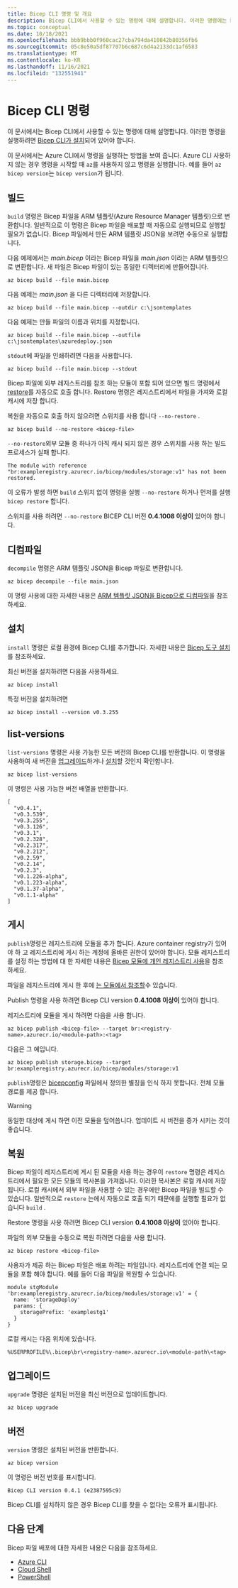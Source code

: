 ```yaml
---
title: Bicep CLI 명령 및 개요
description: Bicep CLI에서 사용할 수 있는 명령에 대해 설명합니다. 이러한 명령에는 Bicep에서 Azure Resource Manager 템플릿을 빌드하는 명령이 포함됩니다.
ms.topic: conceptual
ms.date: 10/18/2021
ms.openlocfilehash: bbb9bbb0f960cac27cba794da410842b80356fb6
ms.sourcegitcommit: 05c8e50a5df87707b6c687c6d4a2133dc1af6583
ms.translationtype: MT
ms.contentlocale: ko-KR
ms.lasthandoff: 11/16/2021
ms.locfileid: "132551941"
---
```

# <a name="bicep-cli-commands"></a>Bicep CLI 명령

이 문서에서는 Bicep CLI에서 사용할 수 있는 명령에 대해 설명합니다. 이러한 명령을 실행하려면 [Bicep CLI가 설치](./install.md)되어 있어야 합니다.

이 문서에서는 Azure CLI에서 명령을 실행하는 방법을 보여 줍니다. Azure CLI 사용하지 않는 경우 명령을 시작할 때 `az`를 사용하지 않고 명령을 실행합니다. 예를 들어 `az bicep version`는 ``bicep version``가 됩니다.

## <a name="build"></a>빌드

`build` 명령은 Bicep 파일을 ARM 템플릿(Azure Resource Manager 템플릿)으로 변환합니다. 일반적으로 이 명령은 Bicep 파일을 배포할 때 자동으로 실행되므로 실행할 필요가 없습니다. Bicep 파일에서 만든 ARM 템플릿 JSON을 보려면 수동으로 실행합니다.

다음 예제에서는 _main.bicep_ 이라는 Bicep 파일을 _main.json_ 이라는 ARM 템플릿으로 변환합니다. 새 파일은 Bicep 파일이 있는 동일한 디렉터리에 만들어집니다.

```azurecli
az bicep build --file main.bicep
```

다음 예제는 _main.json_ 을 다른 디렉터리에 저장합니다.

```azurecli
az bicep build --file main.bicep --outdir c:\jsontemplates
```

다음 예제는 만들 파일의 이름과 위치를 지정합니다.

```azurecli
az bicep build --file main.bicep --outfile c:\jsontemplates\azuredeploy.json
```

`stdout`에 파일을 인쇄하려면 다음을 사용합니다.

```azurecli
az bicep build --file main.bicep --stdout
```

Bicep 파일에 외부 레지스트리를 참조 하는 모듈이 포함 되어 있으면 빌드 명령에서 [restore](#restore)를 자동으로 호출 합니다. Restore 명령은 레지스트리에서 파일을 가져와 로컬 캐시에 저장 합니다.

복원을 자동으로 호출 하지 않으려면 스위치를 사용 합니다 `--no-restore` .

```azurecli
az bicep build --no-restore <bicep-file>
```

`--no-restore`외부 모듈 중 하나가 아직 캐시 되지 않은 경우 스위치를 사용 하는 빌드 프로세스가 실패 합니다.

```error
The module with reference "br:exampleregistry.azurecr.io/bicep/modules/storage:v1" has not been restored.
```

이 오류가 발생 하면 `build` 스위치 없이 명령을 실행 `--no-restore` 하거나 먼저를 실행 `bicep restore` 합니다.

스위치를 사용 하려면 `--no-restore` BICEP CLI 버전 **0.4.1008 이상이** 있어야 합니다.

## <a name="decompile"></a>디컴파일

`decompile` 명령은 ARM 템플릿 JSON을 Bicep 파일로 변환합니다.

```azurecli
az bicep decompile --file main.json
```

이 명령 사용에 대한 자세한 내용은 [ARM 템플릿 JSON을 Bicep으로 디컴파일](decompile.md)을 참조하세요.

## <a name="install"></a>설치

`install` 명령은 로컬 환경에 Bicep CLI를 추가합니다. 자세한 내용은 [Bicep 도구 설치](install.md)를 참조하세요.

최신 버전을 설치하려면 다음을 사용하세요.

```azurecli
az bicep install
```

특정 버전을 설치하려면

```azurecli
az bicep install --version v0.3.255
```

## <a name="list-versions"></a>list-versions

`list-versions` 명령은 사용 가능한 모든 버전의 Bicep CLI를 반환합니다. 이 명령을 사용하여 새 버전을 [업그레이드](#upgrade)하거나 [설치](#install)할 것인지 확인합니다.

```azurecli
az bicep list-versions
```

이 명령은 사용 가능한 버전 배열을 반환합니다.

```azurecli
[
  "v0.4.1",
  "v0.3.539",
  "v0.3.255",
  "v0.3.126",
  "v0.3.1",
  "v0.2.328",
  "v0.2.317",
  "v0.2.212",
  "v0.2.59",
  "v0.2.14",
  "v0.2.3",
  "v0.1.226-alpha",
  "v0.1.223-alpha",
  "v0.1.37-alpha",
  "v0.1.1-alpha"
]
```

## <a name="publish"></a>게시

`publish`명령은 레지스트리에 모듈을 추가 합니다. Azure container registry가 있어야 하 고 레지스트리에 게시 하는 계정에 올바른 권한이 있어야 합니다. 모듈 레지스트리를 설정 하는 방법에 대 한 자세한 내용은 [Bicep 모듈에 개인 레지스트리 사용](private-module-registry.md)을 참조 하세요.

파일을 레지스트리에 게시 한 후에 [는 모듈에서 참조할](modules.md#file-in-registry)수 있습니다.

Publish 명령을 사용 하려면 Bicep CLI version **0.4.1008 이상이** 있어야 합니다.

레지스트리에 모듈을 게시 하려면 다음을 사용 합니다.

```azurecli
az bicep publish <bicep-file> --target br:<registry-name>.azurecr.io/<module-path>:<tag>
```

다음은 그 예입니다.

```azurecli
az bicep publish storage.bicep --target br:exampleregistry.azurecr.io/bicep/modules/storage:v1
```

`publish`명령은 [bicepconfig](bicep-config-modules.md) 파일에서 정의한 별칭을 인식 하지 못합니다. 전체 모듈 경로를 제공 합니다.

> [!WARNING]
> 동일한 대상에 게시 하면 이전 모듈을 덮어씁니다. 업데이트 시 버전을 증가 시키는 것이 좋습니다.

## <a name="restore"></a>복원

Bicep 파일이 레지스트리에 게시 된 모듈을 사용 하는 경우이 `restore` 명령은 레지스트리에서 필요한 모든 모듈의 복사본을 가져옵니다. 이러한 복사본은 로컬 캐시에 저장 됩니다. 로컬 캐시에서 외부 파일을 사용할 수 있는 경우에만 Bicep 파일을 빌드할 수 있습니다. 일반적으로 `restore` 는에서 자동으로 호출 되기 때문에를 실행할 필요가 없습니다 `build` .

Restore 명령을 사용 하려면 Bicep CLI version **0.4.1008 이상이** 있어야 합니다.

파일의 외부 모듈을 수동으로 복원 하려면 다음을 사용 합니다.

```azurecli
az bicep restore <bicep-file>
```

사용자가 제공 하는 Bicep 파일은 배포 하려는 파일입니다. 레지스트리에 연결 되는 모듈을 포함 해야 합니다. 예를 들어 다음 파일을 복원할 수 있습니다.

```bicep
module stgModule 'br:exampleregistry.azurecr.io/bicep/modules/storage:v1' = {
  name: 'storageDeploy'
  params: {
    storagePrefix: 'examplestg1'
  }
}
```

로컬 캐시는 다음 위치에 있습니다.

```path
%USERPROFILE%\.bicep\br\<registry-name>.azurecr.io\<module-path\<tag>
```

## <a name="upgrade"></a>업그레이드

`upgrade` 명령은 설치된 버전을 최신 버전으로 업데이트합니다.

```azurecli
az bicep upgrade
```

## <a name="version"></a>버전

`version` 명령은 설치된 버전을 반환합니다.

```azurecli
az bicep version
```

이 명령은 버전 번호를 표시합니다.

```azurecli
Bicep CLI version 0.4.1 (e2387595c9)
```

Bicep CLI를 설치하지 않은 경우 Bicep CLI를 찾을 수 없다는 오류가 표시됩니다.

## <a name="next-steps"></a>다음 단계

Bicep 파일 배포에 대한 자세한 내용은 다음을 참조하세요.

* [Azure CLI](deploy-cli.md)
* [Cloud Shell](deploy-cloud-shell.md)
* [PowerShell](deploy-powershell.md)
